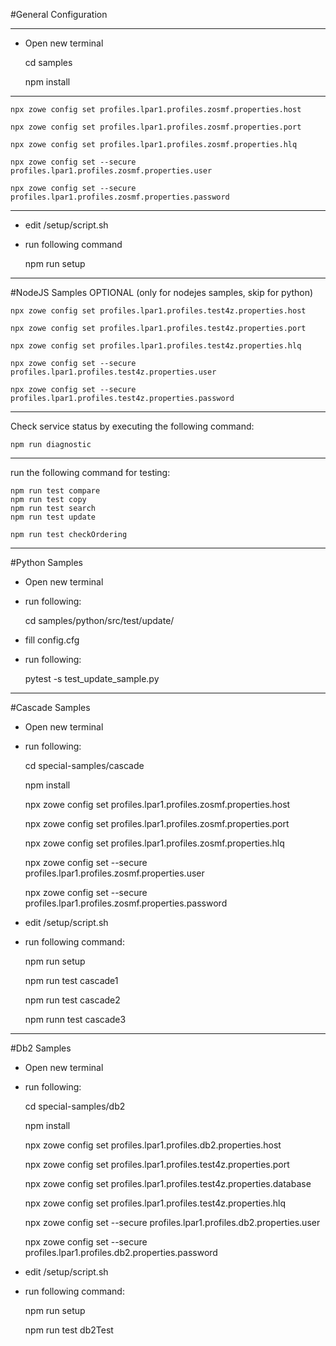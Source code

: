 #General Configuration
*****
* Open new terminal 

    cd samples

    npm install 
*****

    npx zowe config set profiles.lpar1.profiles.zosmf.properties.host

    npx zowe config set profiles.lpar1.profiles.zosmf.properties.port

    npx zowe config set profiles.lpar1.profiles.zosmf.properties.hlq

    npx zowe config set --secure profiles.lpar1.profiles.zosmf.properties.user
 
    npx zowe config set --secure profiles.lpar1.profiles.zosmf.properties.password
***
* edit /setup/script.sh

* run following command

    npm run setup
***
#NodeJS Samples
OPTIONAL (only for nodejes samples, skip for python)

    npx zowe config set profiles.lpar1.profiles.test4z.properties.host

    npx zowe config set profiles.lpar1.profiles.test4z.properties.port

    npx zowe config set profiles.lpar1.profiles.test4z.properties.hlq

    npx zowe config set --secure profiles.lpar1.profiles.test4z.properties.user

    npx zowe config set --secure profiles.lpar1.profiles.test4z.properties.password
***
Check service status by executing the following command:

    npm run diagnostic

***
run the following command for testing:

    npm run test compare
    npm run test copy
    npm run test search
    npm run test update
    
    npm run test checkOrdering    
***
#Python Samples

* Open new terminal 

* run following: 


    cd samples/python/src/test/update/

* fill config.cfg
* run following:


    pytest -s  test_update_sample.py 
    
***
#Cascade Samples

* Open new terminal 

* run following: 


    cd special-samples/cascade
    
    npm install


    npx zowe config set profiles.lpar1.profiles.zosmf.properties.host

    npx zowe config set profiles.lpar1.profiles.zosmf.properties.port

    npx zowe config set profiles.lpar1.profiles.zosmf.properties.hlq

    npx zowe config set --secure profiles.lpar1.profiles.zosmf.properties.user
 
    npx zowe config set --secure profiles.lpar1.profiles.zosmf.properties.password
    
* edit /setup/script.sh

* run following command:


    npm run setup
    
    npm run test cascade1
    
    npm run test cascade2
    
    npm runn test cascade3

***

#Db2 Samples

* Open new terminal 

* run following: 


    cd special-samples/db2
    
    npm install


    npx zowe config set profiles.lpar1.profiles.db2.properties.host

    npx zowe config set profiles.lpar1.profiles.test4z.properties.port

    npx zowe config set profiles.lpar1.profiles.test4z.properties.database

    npx zowe config set profiles.lpar1.profiles.test4z.properties.hlq


    npx zowe config set --secure profiles.lpar1.profiles.db2.properties.user

    npx zowe config set --secure profiles.lpar1.profiles.db2.properties.password

* edit /setup/script.sh

* run following command:


    npm run setup
    
    npm run test db2Test

